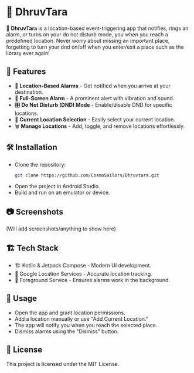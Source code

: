 # 🌟 DhruvTara

🚀 **DhruvTara** is a location-based event-triggering app that notifies, rings an alarm, or turns on your do not disturb mode, you when you reach a predefined location. Never worry about missing an important place, forgetting to turn your dnd on/off when you enter/exit a place such as the library ever again!

## 📌 Features

- 📍 **Location-Based Alarms** - Get notified when you arrive at your destination.
- 🔔 **Full-Screen Alarm** - A prominent alert with vibration and sound.
- 🎛️ **Do Not Disturb (DND) Mode** - Enable/disable DND for specific locations.
- 📌 **Current Location Selection** - Easily select your current location.
- 🗑️ **Manage Locations** - Add, toggle, and remove locations effortlessly.

## 🛠️ Installation

- Clone the repository:
   ```sh
   git clone https://github.com/CosmoSailors/Dhruvtara.git
- Open the project in Android Studio.
- Build and run on an emulator or device.

## 📷 Screenshots
(Will add screenshots/anything to show here)

## 🏗️ Tech Stack

- 🏗️ Kotlin & Jetpack Compose - Modern UI development.
- 📍 Google Location Services - Accurate location tracking.
- 🔔 Foreground Service - Ensures alarms work in the background.

## 🚀 Usage

- Open the app and grant location permissions.
- Add a location manually or use "Add Current Location."
- The app will notify you when you reach the selected place.
- Dismiss alarms using the "Dismiss" button.

## 📜 License

This project is licensed under the MIT License.
